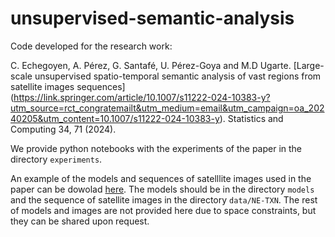 # unsupervised-semantic-analysis

Code developed for the research work: 

C. Echegoyen, A. Pérez, G. Santafé, U. Pérez-Goya and M.D Ugarte. [Large-scale unsupervised spatio-temporal semantic analysis of vast regions from satellite images sequences] (https://link.springer.com/article/10.1007/s11222-024-10383-y?utm_source=rct_congratemailt&utm_medium=email&utm_campaign=oa_20240205&utm_content=10.1007/s11222-024-10383-y). Statistics and Computing 34, 71 (2024).

We provide python notebooks with the experiments of the paper in the directory `experiments`.  

An example of the models and sequences of satelllite images used in the paper can be dowolad [here](https://emi-sstcdapp.unavarra.es/unsupervised-semantic-analysis.zip). The models should be in the directory `models` and the sequence of satellite images in the directory `data/NE-TXN`. The rest of models and images are not provided here due to space constraints, but they can be shared upon request.
